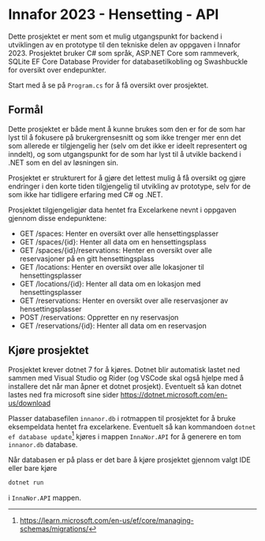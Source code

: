 ﻿# Innafor 2023 - Hensetting - API

Dette prosjektet er ment som et mulig utgangspunkt for backend i utviklingen av en prototype til den tekniske delen av oppgaven i Innafor 2023. Prosjektet bruker C# som språk, ASP.NET Core som rammeverk, SQLite EF Core Database Provider for databasetilkobling og Swashbuckle for oversikt over endepunkter.

Start med å se på `Program.cs` for å få oversikt over prosjektet.

## Formål

Dette prosjektet er både ment å kunne brukes som den er for de som har lyst til å fokusere på brukergrensesnitt og som ikke trenger mer enn det som allerede er tilgjengelig her (selv om det ikke er ideelt representert og inndelt), og som utgangspunkt for de som har lyst til å utvikle backend i .NET som en del av løsningen sin.

Prosjektet er strukturert for å gjøre det lettest mulig å få oversikt og gjøre endringer i den korte tiden tilgjengelig til utvikling av prototype, selv for de som ikke har tidligere erfaring med C# og .NET.

Prosjektet tilgjengeligjør data hentet fra Excelarkene nevnt i oppgaven gjennom disse endepunktene:

- GET /spaces: Henter en oversikt over alle hensettingsplasser
- GET /spaces/{id}: Henter all data om en hensettingsplass
- GET /spaces/{id}/reservations: Henter en oversikt over alle reservasjoner på en gitt hensettingsplass
- GET /locations: Henter en oversikt over alle lokasjoner til hensettingsplasser
- GET /locations/{id}: Henter all data om en lokasjon med hensettingsplasser
- GET /reservations: Henter en oversikt over alle reservasjoner av hensettingsplasser
- POST /reservations: Oppretter en ny reservasjon
- GET /reservations/{id}: Henter all data om en reservasjon

## Kjøre prosjektet

Prosjektet krever dotnet 7 for å kjøres. Dotnet blir automatisk lastet ned sammen med Visual Studio og Rider (og VSCode skal også hjelpe med å installere det når man åpner et dotnet prosjekt). Eventuelt så kan dotnet lastes ned fra microsoft sine sider https://dotnet.microsoft.com/en-us/download

Plasser databasefilen `innanor.db` i rotmappen til prosjektet for å bruke eksempeldata hentet fra excelarkene. Eventuelt så kan kommandoen `dotnet ef database update`[^1] kjøres i mappen `InnaNor.API` for å generere en tom `innanor.db` database.

Når databasen er på plass er det bare å kjøre prosjektet gjennom valgt IDE eller bare kjøre

```bash
dotnet run
```

i `InnaNor.API` mappen.

[^1]: https://learn.microsoft.com/en-us/ef/core/managing-schemas/migrations/
